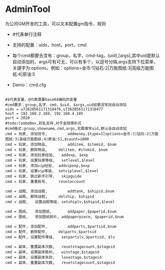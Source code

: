 # AdminTool
为公司GM开发的工具，可以文本配置gm指令，规则

- #代表单行注释
- 支持的配置：uids，host，port，cmd
- 每个cmd都要去含有：group，名字，cmd-tag，(uid),[args],其中uid是默认自动添加的，args可有可无，可以有多个，以逗号分隔,args支持下拉菜单，关键字为:options，例如：options=金币:1|钻石:2|万能图纸:3|高级万能图纸:4|原油:5

- Demo：cmd.cfg
<pre><code>
#$代表变量，@代表需要base64编码的变量
#cmd要求：group,名字，cmd，$uid, $args,uid如果没写则自动添加
uids = u72620561171318476,u72620561171318477
host = 192.168.2.169, 192.168.4.105
port = 2020
#todo:ComboBox,别名支持,对于金钱等形式
#cmd格式:group,showname,cmd,args,无需填写uid,默认会自动添加
cmd = 玩家, 添加货币, 		addmoney,$type=1[options=金币:1|钻石:2|万能图纸:3|高级万能图纸:4|原油:5],$count=1000
cmd = 玩家, 添加物品, 		additem, $itemid, $num
cmd = 玩家, 删除物品,		delitem, #itemid, $num
cmd = 玩家, 添加玩家经验,	addexp, $exp
cmd = 玩家, 设置玩家等级, 	setlevel,$level
cmd = 玩家, 添加vip经验,	addvipexp,$exp
cmd = 玩家, 设置vip等级,	setviplevel,$level
cmd = 玩家, 跳过新手引导,	skipguide
cmd = 玩家, 重置账号,		resetaccount

cmd = 战舰, 添加战舰, 		addtank, $shipid,$num
cmd = 战舰, 删除战舰,		delship, $shipid
cmd = 战舰,	设置战舰等级,	setshiplv,$shipid,$level

cmd = 图纸,	添加图纸,		addpaper,$paperid,$num
cmd = 图纸,	添加图纸碎片,	addpaperpiece, $paperid,$num

cmd = 配件, 添加配件, 		addparts,$partsid,$num
cmd = 配件, 删除配件,		delparts,$partsid
cmd = 配件, 设置配件等级,	setpartslv,$partsid, $lv

cmd = 副本, 重置副本次数,	resetstagecount,$stageid
cmd = 副本, 设置副本胜利,	winstage,$stageid
cmd = 副本, 设置副本失败, 	losestage,$stageid
cmd = 副本, 重置副本次数, 	resetstagecount,$stageid
</code></pre> 